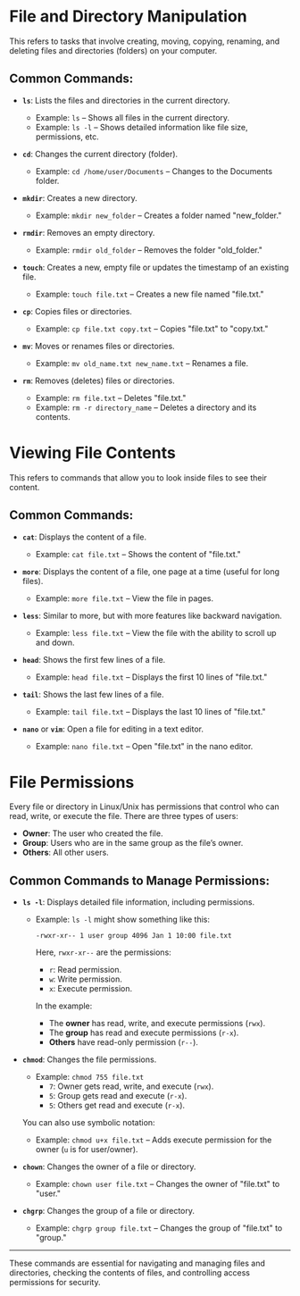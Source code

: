 # File and Directory Manipulation

This refers to tasks that involve creating, moving, copying, renaming, and deleting files and directories (folders) on your computer.

## Common Commands:

- **`ls`**: Lists the files and directories in the current directory.

  - Example: `ls` – Shows all files in the current directory.
  - Example: `ls -l` – Shows detailed information like file size, permissions, etc.

- **`cd`**: Changes the current directory (folder).

  - Example: `cd /home/user/Documents` – Changes to the Documents folder.

- **`mkdir`**: Creates a new directory.

  - Example: `mkdir new_folder` – Creates a folder named "new_folder."

- **`rmdir`**: Removes an empty directory.

  - Example: `rmdir old_folder` – Removes the folder "old_folder."

- **`touch`**: Creates a new, empty file or updates the timestamp of an existing file.

  - Example: `touch file.txt` – Creates a new file named "file.txt."

- **`cp`**: Copies files or directories.

  - Example: `cp file.txt copy.txt` – Copies "file.txt" to "copy.txt."

- **`mv`**: Moves or renames files or directories.

  - Example: `mv old_name.txt new_name.txt` – Renames a file.

- **`rm`**: Removes (deletes) files or directories.

  - Example: `rm file.txt` – Deletes "file.txt."
  - Example: `rm -r directory_name` – Deletes a directory and its contents.

# Viewing File Contents

This refers to commands that allow you to look inside files to see their content.

## Common Commands:

- **`cat`**: Displays the content of a file.

  - Example: `cat file.txt` – Shows the content of "file.txt."

- **`more`**: Displays the content of a file, one page at a time (useful for long files).

  - Example: `more file.txt` – View the file in pages.

- **`less`**: Similar to more, but with more features like backward navigation.

  - Example: `less file.txt` – View the file with the ability to scroll up and down.

- **`head`**: Shows the first few lines of a file.

  - Example: `head file.txt` – Displays the first 10 lines of "file.txt."

- **`tail`**: Shows the last few lines of a file.

  - Example: `tail file.txt` – Displays the last 10 lines of "file.txt."

- **`nano`** or **`vim`**: Open a file for editing in a text editor.

  - Example: `nano file.txt` – Open "file.txt" in the nano editor.

# File Permissions

Every file or directory in Linux/Unix has permissions that control who can read, write, or execute the file. There are three types of users:

- **Owner**: The user who created the file.
- **Group**: Users who are in the same group as the file’s owner.
- **Others**: All other users.

## Common Commands to Manage Permissions:

- **`ls -l`**: Displays detailed file information, including permissions.

  - Example: `ls -l` might show something like this:

    ```
    -rwxr-xr-- 1 user group 4096 Jan 1 10:00 file.txt
    ```

    Here, `rwxr-xr--` are the permissions:

    - `r`: Read permission.
    - `w`: Write permission.
    - `x`: Execute permission.

    In the example:
    - The **owner** has read, write, and execute permissions (`rwx`).
    - The **group** has read and execute permissions (`r-x`).
    - **Others** have read-only permission (`r--`).

- **`chmod`**: Changes the file permissions.

  - Example: `chmod 755 file.txt`
    - `7`: Owner gets read, write, and execute (`rwx`).
    - `5`: Group gets read and execute (`r-x`).
    - `5`: Others get read and execute (`r-x`).

  You can also use symbolic notation:
  
  - Example: `chmod u+x file.txt` – Adds execute permission for the owner (`u` is for user/owner).

- **`chown`**: Changes the owner of a file or directory.

  - Example: `chown user file.txt` – Changes the owner of "file.txt" to "user."

- **`chgrp`**: Changes the group of a file or directory.

  - Example: `chgrp group file.txt` – Changes the group of "file.txt" to "group."

---

These commands are essential for navigating and managing files and directories, checking the contents of files, and controlling access permissions for security.
